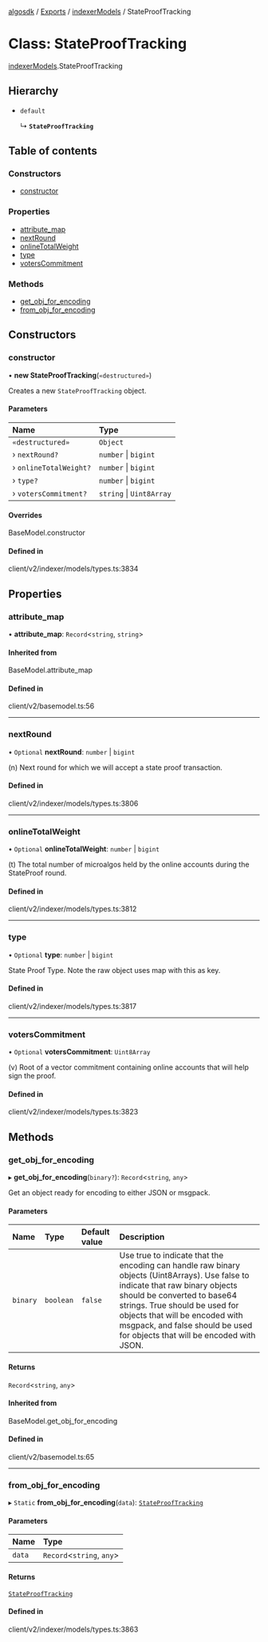 [algosdk](../README.md) / [Exports](../modules.md) / [indexerModels](../modules/indexerModels.md) / StateProofTracking

# Class: StateProofTracking

[indexerModels](../modules/indexerModels.md).StateProofTracking

## Hierarchy

- `default`

  ↳ **`StateProofTracking`**

## Table of contents

### Constructors

- [constructor](indexerModels.StateProofTracking.md#constructor)

### Properties

- [attribute\_map](indexerModels.StateProofTracking.md#attribute_map)
- [nextRound](indexerModels.StateProofTracking.md#nextround)
- [onlineTotalWeight](indexerModels.StateProofTracking.md#onlinetotalweight)
- [type](indexerModels.StateProofTracking.md#type)
- [votersCommitment](indexerModels.StateProofTracking.md#voterscommitment)

### Methods

- [get\_obj\_for\_encoding](indexerModels.StateProofTracking.md#get_obj_for_encoding)
- [from\_obj\_for\_encoding](indexerModels.StateProofTracking.md#from_obj_for_encoding)

## Constructors

### constructor

• **new StateProofTracking**(`«destructured»`)

Creates a new `StateProofTracking` object.

#### Parameters

| Name | Type |
| :------ | :------ |
| `«destructured»` | `Object` |
| › `nextRound?` | `number` \| `bigint` |
| › `onlineTotalWeight?` | `number` \| `bigint` |
| › `type?` | `number` \| `bigint` |
| › `votersCommitment?` | `string` \| `Uint8Array` |

#### Overrides

BaseModel.constructor

#### Defined in

client/v2/indexer/models/types.ts:3834

## Properties

### attribute\_map

• **attribute\_map**: `Record`\<`string`, `string`\>

#### Inherited from

BaseModel.attribute\_map

#### Defined in

client/v2/basemodel.ts:56

___

### nextRound

• `Optional` **nextRound**: `number` \| `bigint`

(n) Next round for which we will accept a state proof transaction.

#### Defined in

client/v2/indexer/models/types.ts:3806

___

### onlineTotalWeight

• `Optional` **onlineTotalWeight**: `number` \| `bigint`

(t) The total number of microalgos held by the online accounts during the
StateProof round.

#### Defined in

client/v2/indexer/models/types.ts:3812

___

### type

• `Optional` **type**: `number` \| `bigint`

State Proof Type. Note the raw object uses map with this as key.

#### Defined in

client/v2/indexer/models/types.ts:3817

___

### votersCommitment

• `Optional` **votersCommitment**: `Uint8Array`

(v) Root of a vector commitment containing online accounts that will help sign
the proof.

#### Defined in

client/v2/indexer/models/types.ts:3823

## Methods

### get\_obj\_for\_encoding

▸ **get_obj_for_encoding**(`binary?`): `Record`\<`string`, `any`\>

Get an object ready for encoding to either JSON or msgpack.

#### Parameters

| Name | Type | Default value | Description |
| :------ | :------ | :------ | :------ |
| `binary` | `boolean` | `false` | Use true to indicate that the encoding can handle raw binary objects (Uint8Arrays). Use false to indicate that raw binary objects should be converted to base64 strings. True should be used for objects that will be encoded with msgpack, and false should be used for objects that will be encoded with JSON. |

#### Returns

`Record`\<`string`, `any`\>

#### Inherited from

BaseModel.get\_obj\_for\_encoding

#### Defined in

client/v2/basemodel.ts:65

___

### from\_obj\_for\_encoding

▸ `Static` **from_obj_for_encoding**(`data`): [`StateProofTracking`](indexerModels.StateProofTracking.md)

#### Parameters

| Name | Type |
| :------ | :------ |
| `data` | `Record`\<`string`, `any`\> |

#### Returns

[`StateProofTracking`](indexerModels.StateProofTracking.md)

#### Defined in

client/v2/indexer/models/types.ts:3863
